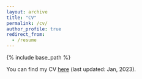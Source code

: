 ```yaml
---
layout: archive
title: "CV"
permalink: /cv/
author_profile: true
redirect_from:
  - /resume
---
```


{% include base_path %}

You can find my CV [here](../files/Resume-Zanming%20Huang%20(2022%20DEC).pdf) (last updated: Jan, 2023).
